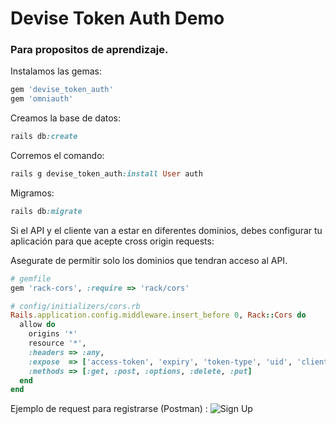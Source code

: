 # Devise Token Auth Demo

### Para propositos de aprendizaje.


Instalamos las gemas:
~~~ruby
gem 'devise_token_auth'
gem 'omniauth'
~~~

Creamos la base de datos:
~~~ruby
rails db:create
~~~

Corremos el comando:
~~~ruby
rails g devise_token_auth:install User auth
~~~

Migramos:
~~~ruby
rails db:migrate
~~~

Si el API y el cliente van a estar en diferentes dominios, debes configurar tu aplicación para que acepte  cross origin requests:

Asegurate de permitir solo los dominios que tendran acceso al API.
~~~ruby
# gemfile
gem 'rack-cors', :require => 'rack/cors'

# config/initializers/cors.rb
Rails.application.config.middleware.insert_before 0, Rack::Cors do
  allow do
    origins '*'
    resource '*',
    :headers => :any,
    :expose  => ['access-token', 'expiry', 'token-type', 'uid', 'client'],
    :methods => [:get, :post, :options, :delete, :put]
  end
end
~~~

Ejemplo de request para registrarse (Postman) :
![Sign Up](https://github.com/learningruby/devise_token_auth_demo/blob/master/public/images/sign_up.png?raw=true)

